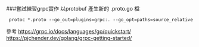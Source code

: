 ###嘗試練習grpc實作
以protobuf 產生新的 .proto.go 檔
```
 protoc *.proto --go_out=plugins=grpc:. --go_opt=paths=source_relative
```



參考
https://grpc.io/docs/languages/go/quickstart/
https://pjchender.dev/golang/grpc-getting-started/